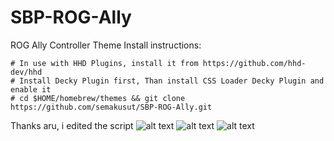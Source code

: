 # SBP-ROG-Ally
 ROG Ally Controller Theme
Install instructions:
 ```
 # In use with HHD Plugins, install it from https://github.com/hhd-dev/hhd
 # Install Decky Plugin first, Than install CSS Loader Decky Plugin and enable it
 # cd $HOME/homebrew/themes && git clone https://github.com/semakusut/SBP-ROG-Ally.git
 ```
Thanks aru, i edited the script
 ![alt text]([https://cdn.discordapp.com/attachments/1106365391871156314/1193469747325579344/P_20240107_151815.jpg?ex=65acd451&is=659a5f51&hm=d196757623aa7ba67624060f3f33362e4f556455ba036704ad880eb3876b1d07&](https://drive.usercontent.google.com/download?id=1CSeanJ6LFYF4NrQPMAZmUPtiJ7WDmE0z&export=download&authuser=0))
 ![alt text](https://cdn.discordapp.com/attachments/1106365391871156314/1193481674034515988/P_20240107_160928.jpg?ex=65acdf6c&is=659a6a6c&hm=16ae329a959cacbaea369297c114ed865b9073a7e9bd89f1738e717e52ab6717&)
 ![alt text](https://cdn.discordapp.com/attachments/1106365391871156314/1193469099712450580/P_20240107_151838.jpg?ex=65acd3b6&is=659a5eb6&hm=e2c453cbbd99665cef66100f252935bdcccba97f261e7b397cfb0570e04fde82&)
